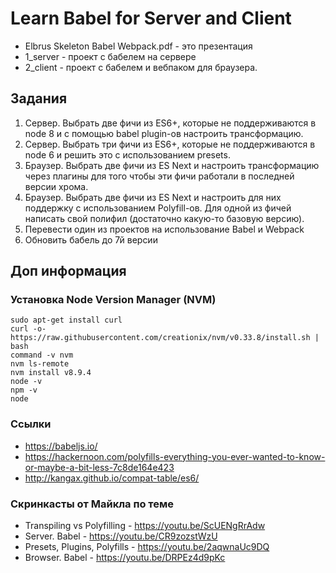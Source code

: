 # Learn Babel for Server and Client

* Elbrus Skeleton Babel Webpack.pdf - это презентация
* 1_server - проект с бабелем на сервере
* 2_client - проект с бабелем и вебпаком для браузера.

## Задания

1. Сервер. Выбрать две фичи из ES6+, которые не поддерживаются в node 8 и с помощью babel plugin-ов настроить трансформацию.
2. Сервер. Выбрать три фичи из ES6+, которые не поддерживаются в node 6 и решить это с использованием presets.
3. Браузер. Выбрать две фичи из ES Next и настроить трансформацию через плагины для того чтобы эти фичи работали в последней версии хрома.
4. Браузер. Выбрать две фичи из ES Next и настроить для них поддержку с использованием Polyfill-ов. Для одной из фичей написать свой полифил (достаточно какую-то базовую версию).
5. Перевести один из проектов на использование Babel и Webpack
6. Обновить бабель до 7й версии

## Доп информация

### Установка Node Version Manager (NVM)
```
sudo apt-get install curl
curl -o- https://raw.githubusercontent.com/creationix/nvm/v0.33.8/install.sh | bash
command -v nvm
nvm ls-remote
nvm install v8.9.4
node -v
npm -v
node
```

### Ссылки

* https://babeljs.io/
* https://hackernoon.com/polyfills-everything-you-ever-wanted-to-know-or-maybe-a-bit-less-7c8de164e423
* http://kangax.github.io/compat-table/es6/

### Скринкасты от Майкла по теме

* Transpiling vs Polyfilling - https://youtu.be/ScUENgRrAdw
* Server. Babel - https://youtu.be/CR9zozstWzU
* Presets, Plugins, Polyfills - https://youtu.be/2aqwnaUc9DQ
* Browser. Babel - https://youtu.be/DRPEz4d9pKc
